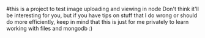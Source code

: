 #this is a project to test image uploading and viewing in node
Don't think it'll be interesting for you, but if you have tips on stuff that I do wrong or should do more efficiently, keep in mind that this is just for me privately to learn working with files and mongodb :)